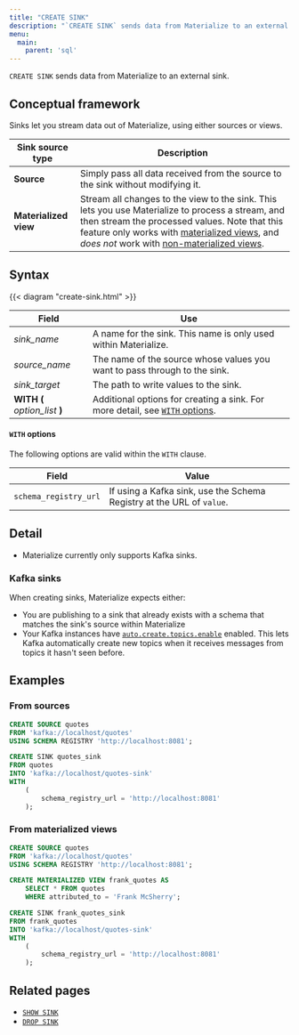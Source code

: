 ```yaml
---
title: "CREATE SINK"
description: "`CREATE SINK` sends data from Materialize to an external sink."
menu:
  main:
    parent: 'sql'
---
```


`CREATE SINK` sends data from Materialize to an external sink.

## Conceptual framework

Sinks let you stream data out of Materialize, using either sources or views.

Sink source type | Description
-----------------|------------
**Source** | Simply pass all data received from the source to the sink without modifying it.
**Materialized view** | Stream all changes to the view to the sink. This lets you use Materialize to process a stream, and then stream the processed values. Note that this feature only works with [materialized views](../create-materialized-view), and _does not_ work with [non-materialized views](../create-view).

## Syntax

{{< diagram "create-sink.html" >}}

Field | Use
------|-----
_sink&lowbar;name_ | A name for the sink. This name is only used within Materialize.
_source&lowbar;name_ | The name of the source whose values you want to pass through to the sink.
_sink&lowbar;target_ | The path to write values to the sink.
**WITH (** _option&lowbar;list_ **)** | Additional options for creating a sink. For more detail, see [`WITH` options](#with-options).

#### `WITH` options

The following options are valid within the `WITH` clause.

Field | Value
------|-----
`schema_registry_url` | If using a Kafka sink, use the Schema Registry at the URL of `value`.

## Detail

- Materialize currently only supports Kafka sinks.

### Kafka sinks

When creating sinks, Materialize expects either:

- You are publishing to a sink that already exists with a schema that matches the sink's source within Materialize
- Your Kafka instances have [`auto.create.topics.enable`](https://kafka.apache.org/documentation/) enabled. This lets Kafka automatically create new topics when it receives messages from topics it hasn't seen before.

## Examples

### From sources

```sql
CREATE SOURCE quotes
FROM 'kafka://localhost/quotes'
USING SCHEMA REGISTRY 'http://localhost:8081';
```
```sql
CREATE SINK quotes_sink
FROM quotes
INTO 'kafka://localhost/quotes-sink'
WITH
    (
        schema_registry_url = 'http://localhost:8081'
    );
```

### From materialized views

```sql
CREATE SOURCE quotes
FROM 'kafka://localhost/quotes'
USING SCHEMA REGISTRY 'http://localhost:8081';
```
```sql
CREATE MATERIALIZED VIEW frank_quotes AS
    SELECT * FROM quotes
    WHERE attributed_to = 'Frank McSherry';
```
```sql
CREATE SINK frank_quotes_sink
FROM frank_quotes
INTO 'kafka://localhost/quotes-sink'
WITH
    (
        schema_registry_url = 'http://localhost:8081'
    );
```

## Related pages

- [`SHOW SINK`](../show-sinks)
- [`DROP SINK`](../drop-sink)
